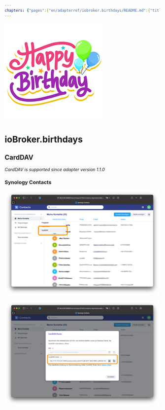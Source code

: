 ```yaml
---
chapters: {"pages":{"en/adapterref/iobroker.birthdays/README.md":{"title":{"en":"ioBroker.birthdays"},"content":"en/adapterref/iobroker.birthdays/README.md"},"en/adapterref/iobroker.birthdays/ical.md":{"title":{"en":"ioBroker.birthdays"},"content":"en/adapterref/iobroker.birthdays/ical.md"},"en/adapterref/iobroker.birthdays/carddav.md":{"title":{"en":"ioBroker.birthdays"},"content":"en/adapterref/iobroker.birthdays/carddav.md"}}}
---
```

![Logo](../../admin/birthdays.png)

# ioBroker.birthdays

## CardDAV

*CardDAV is supported since adapter version 1.1.0*

### Synology Contacts

![CardDAV Settings Synology](./carddav-synology-settings.png)

![CardDAV URL Synology](./carddav-synology-url.png)